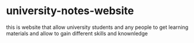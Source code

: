# university-notes-website
this is website that allow university students and any people to get learning materials and allow to gain different skills and knownledge
